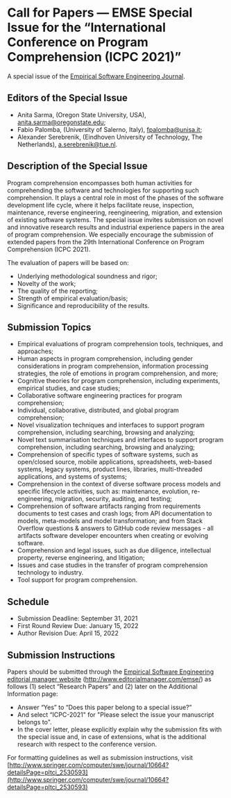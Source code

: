 # Call for Papers — EMSE Special Issue for the “International Conference on Program Comprehension (ICPC 2021)”

A special issue of the [Empirical Software Engineering Journal](http://www.springer.com/computer/swe/journal/10664).

## Editors of the Special Issue

- Anita Sarma, (Oregon State University, USA), anita.sarma@oregonstate.edu;
- Fabio Palomba, (University of Salerno, Italy), fpalomba@unisa.it;
- Alexander Serebrenik, (Eindhoven University of Technology, The Netherlands), a.serebrenik@tue.nl.

## Description of the Special Issue
Program comprehension encompasses both human activities for comprehending the software and technologies for supporting such comprehension. It plays a central role in most of the phases of the software development life cycle, where it helps facilitate reuse, inspection, maintenance, reverse engineering, reengineering, migration, and extension of existing software systems. The special issue invites submission on novel and innovative research results and industrial experience papers in the area of program comprehension. We especially encourage the submission of extended papers from the 29th International Conference on Program Comprehension (ICPC 2021). 

The evaluation of papers will be based on:
- Underlying methodological soundness and rigor;
- Novelty of the work;
- The quality of the reporting;
- Strength of empirical evaluation/basis;
- Significance and reproducibility of the results.

## Submission Topics
- Empirical evaluations of program comprehension tools, techniques, and approaches;
- Human aspects in program comprehension, including gender considerations in program comprehension, information processing strategies, the role of emotions in program comprehension, and more;
- Cognitive theories for program comprehension, including experiments, empirical studies, and case studies;
- Collaborative software engineering practices for program comprehension;
- Individual, collaborative, distributed, and global program comprehension;
- Novel visualization techniques and interfaces to support program comprehension, including searching, browsing and analyzing;
- Novel text summarisation techniques and interfaces to support program comprehension, including searching, browsing and analyzing;
- Comprehension of specific types of software systems, such as open/closed source, mobile applications, spreadsheets, web-based systems, legacy systems, product lines, libraries, multi-threaded applications, and systems of systems;
- Comprehension in the context of diverse software process models and specific lifecycle activities, such as: maintenance, evolution, re-engineering, migration, security, auditing, and testing;
- Comprehension of software artifacts ranging from requirements documents to test cases and crash logs; from API documentation to models, meta-models and model transformation; and from Stack Overflow questions & answers to GitHub code review messages - all artifacts software developer encounters when creating or evolving software.
- Comprehension and legal issues, such as due diligence, intellectual property, reverse engineering, and litigation;
- Issues and case studies in the transfer of program comprehension technology to industry.
- Tool support for program comprehension.

## Schedule
- Submission Deadline: September 31, 2021  
- First Round Review Due: January 15, 2022  
- Author Revision Due: April 15, 2022  

## Submission Instructions
Papers should be submitted through the [Empirical Software Engineering editorial manager website](http://www.editorialmanager.com/emse/) (http://www.editorialmanager.com/emse/) as follows (1) select “Research Papers” and (2) later on the Additional Information page:
- Answer “Yes” to “Does this paper belong to a special issue?”
- And select “ICPC-2021" for "Please select the issue your manuscript belongs to".
- In the cover letter, please explicitly explain why the submission fits with the special issue and, in case of extensions, what is the additional research with respect to the conference version.

For formatting guidelines as well as submission instructions, visit [http://www.springer.com/computer/swe/journal/10664?detailsPage=pltci_2530593](http://www.springer.com/computer/swe/journal/10664?detailsPage=pltci_2530593)
